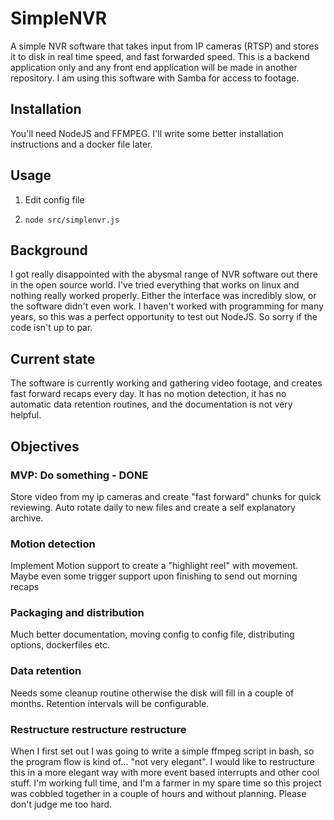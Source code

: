# SimpleNVR
A simple NVR software that takes input from IP cameras (RTSP) and stores it to disk in real time speed, and fast forwarded speed. This is a backend application only and any front end application will be made in another repository. I am using this software with Samba for access to footage.

## Installation
You'll need NodeJS and FFMPEG. I'll write some better installation instructions and a docker file later.

## Usage
1. Edit config file

2. `node src/simplenvr.js`

## Background
I got really disappointed with the abysmal range of NVR software out there in the open source world. I've tried everything that works on linux and nothing really worked properly. Either the interface was incredibly slow, or the software didn't even work. I haven't worked with programming for many years, so this was a perfect opportunity to test out NodeJS. So sorry if the code isn't up to par.

## Current state
The software is currently working and gathering video footage, and creates fast forward recaps every day. It has no motion detection, it has no automatic data retention routines, and the documentation is not very helpful.

## Objectives

### MVP: Do something - DONE
Store video from my ip cameras and create "fast forward" chunks for quick reviewing. Auto rotate daily to new files and create a self explanatory archive.

### Motion detection
Implement Motion support to create a "highlight reel" with movement. Maybe even some trigger support upon finishing to send out morning recaps

### Packaging and distribution
Much better documentation, moving config to config file, distributing options, dockerfiles etc.

### Data retention 
Needs some cleanup routine otherwise the disk will fill in a couple of months. Retention intervals will be configurable.

### Restructure restructure restructure
When I first set out I was going to write a simple ffmpeg script in bash, so the program flow is kind of... "not very elegant". I would like to restructure this in a more elegant way with more event based interrupts and other cool stuff. I'm working full time, and I'm a farmer in my spare time so this project was cobbled together in a couple of hours and without planning. Please don't judge me too hard.

